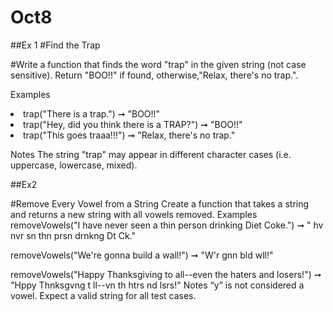# Oct8

##Ex 1
#Find the Trap

#Write a function that finds the word "trap" in the given string (not case sensitive). Return "BOO!!" if found, otherwise,"Relax, there's no trap.".

Examples

<li>trap("There is a trap.") ➞ "BOO!!"</li>

<li>trap("Hey, did you think there is a TRAP?") ➞ "BOO!!"</li>

<li>trap("This goes traaa!!!") ➞ "Relax, there's no trap."</li>

Notes
The string "trap" may appear in different character cases (i.e. uppercase, lowercase, mixed).

##Ex2

#Remove Every Vowel from a String
Create a function that takes a string and returns a new string with all vowels removed.
Examples
removeVowels("I have never seen a thin person drinking Diet Coke.")
➞ " hv nvr sn  thn prsn drnkng Dt Ck."

removeVowels("We're gonna build a wall!")
➞ "W'r gnn bld  wll!"

removeVowels("Happy Thanksgiving to all--even the haters and losers!")
➞ "Hppy Thnksgvng t ll--vn th htrs nd lsrs!"
Notes
“y” is not considered a vowel.
Expect a valid string for all test cases.
